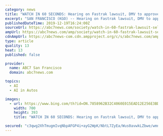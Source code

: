 ```yaml
---
category: news
title: "WATCH IN 60 SECONDS: Hearing on Fastrak lawsuit, DMV to approve self-driving cars for deliveries, film space reopens in San Francisco"
excerpt: "SAN FRANCISCO (KGO) -- Hearing on Fastrak lawsuit, DMV to approve self-driving cars for deliveries, film space reopens in San Francisco. Here's what's happening in the Bay Area in 60 seconds."
publishedDateTime: 2019-12-19T16:24:00Z
sourceUrl: https://abc7news.com/society/watch-in-60-fastrak-lawsuit-self-driving-delivery-cars-film-space-reopens-in-sf/5768753/
ampUrl: https://abc7news.com/amp/society/watch-in-60-fastrak-lawsuit-self-driving-delivery-cars-film-space-reopens-in-sf/5768753/
cdnAmpUrl: https://abc7news-com.cdn.ampproject.org/c/s/abc7news.com/amp/society/watch-in-60-fastrak-lawsuit-self-driving-delivery-cars-film-space-reopens-in-sf/5768753/
type: article
quality: 13
heat: 13
published: false

provider:
  name: ABC7 San Francisco
  domain: abc7news.com

topics:
  - AI
  - AI in Autos

images:
  - url: https://www.bing.com/th?id=ON.7858962B32C4060E015EAD12E256E3BD
    width: 700
    height: 393
    title: "WATCH IN 60 SECONDS: Hearing on Fastrak lawsuit, DMV to approve self-driving cars for deliveries, film space reopens in San Francisco"

secured: "c3qwg2XhTmugmIvqNbpAFGP4i+ayG2WpK/NbtL7ZyEa/Wus0avwkLZbwe/wmnn5V6fqMdOYlY6pzOB55CLN8KfibwEEd83u7KOjBweP3rGay+PLns2OYSDI3bVHWjTNj3BT2IuBwUgdL8Wz1ei4TXzCObgcxs9K3HF0R5JxNFJuzw4pY5Ka+VA1rbE+iXCXt1iojnRlilcg0fgM82B7puwTYenvix1izHdZdDGpdg0G6agkY4IAUKQltUcSb0oJiDcBDLRj+8I9/3vAZQAnEkQ==;yDjd7o9fdYZy3Ekh/vmk5A=="
---
```


